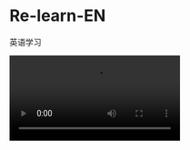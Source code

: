 # Re-learn-EN
英语学习

<video src="美式音标/音标篇002-003.mp3" x5-video-player-type="h5"/>

#### 26个字母正确发音

Aa Bb Cc Dd Ee Ff Gg Hh Ii Jj Kk Ll Mm Nn Oo Pp Qq Rr Ss Tt Uu Vv Ww Xx Yy Zz

元音 24个

所有元音都需要张嘴振声带

------

[美式音标/音标篇005-006.mp3](音频)

<video src="美式音标/音标篇005-006.mp3" x5-video-player-type="h5"/>

#### 【i】类似“衣”的读音，长一些。

> eat[it]	need[nid]	thief[θif]。//我需要吃一个贼
>
> Let's eat out tonight
>
> I need your help
>
> They caught the thief

eat[it]	heat[hit]		sheep[ʃip] //一回家给我一个热的(烫的)🐑吃了。

it[ɪt]		hit[hɪt]		ship[ʃɪp] //船打击他，他吃了个烫的🐑

------



<video src="美式音标/音标篇007-010.mp3" x5-video-player-type="h5"/>

#### 【ɪ】1234 艾 短一些【艾】

> sit[sɪt]	fit[fɪt]	give[gɪv]
>
> Sit down, please
>
> This shirt doesn't fit me
>
> Give me a kiss

six[sɪks]		pig[pɪg]		sit[sɪt] //坐了6只猪

sex[sɛks]	peg[pɛg]	set[sɛt]//

Notice 两个音节以上的词，字未有‘ɪ’时，均发‘i’

音节几个元音就是几个字节



#### 【ɛ】比ɪ张口大一些 【艾～】

> bed[bɛd]	let[lɛt]	pen[pɛn]
>
> You should go to bed
>
> Let me go
>
> Can i use you pen

bed[bɛg]	letter['lɛtɚ]	lever['lɛvɚ] //

bid[bɪd]		litter['lɪtɚ]	liver['lɪvɚ]//

#### 【æ】比ɪ张口大一些 【安 开口】

> bad[bæd]	dad[dæd]	matter['mætɚ]
>
> He is a bad boy
>
> My dad speaks English well
>
> What's the matter with him?

bag[bæg]	land[lænd]	bad[bæd] //

beg[bɛg]	lend[lɛnd]	bed[bɛd]//

